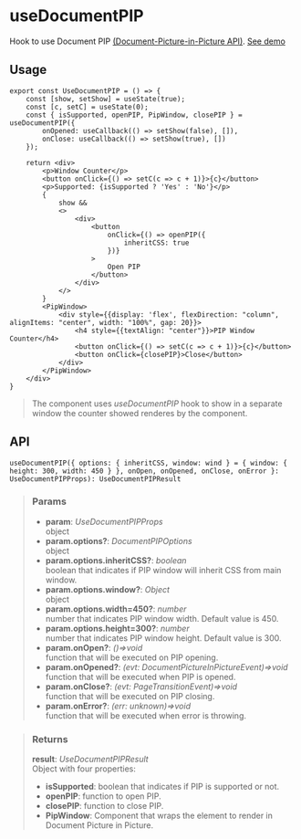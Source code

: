 # useDocumentPIP
Hook to use Document PIP [(Document-Picture-in-Picture API)](https://developer.mozilla.org/en-US/docs/Web/API/Document_Picture-in-Picture_API). [See demo](https://nDriaDev.io/react-tools/#/hooks/api-dom/useDocumentPIP)

## Usage

```tsx
export const UseDocumentPIP = () => {
	const [show, setShow] = useState(true);
	const [c, setC] = useState(0);
	const { isSupported, openPIP, PipWindow, closePIP } = useDocumentPIP({
		onOpened: useCallback(() => setShow(false), []),
		onClose: useCallback(() => setShow(true), [])
	});

	return <div>
		<p>Window Counter</p>
		<button onClick={() => setC(c => c + 1)}>{c}</button>
		<p>Supported: {isSupported ? 'Yes' : 'No'}</p>
		{
			show &&
			<>
				<div>
					<button
						onClick={() => openPIP({
							inheritCSS: true
						})}
					>
						Open PIP
					</button>
				</div>
			</>
		}
		<PipWindow>
			<div style={{display: 'flex', flexDirection: "column", alignItems: "center", width: "100%", gap: 20}}>
				<h4 style={{textAlign: "center"}}>PIP Window Counter</h4>
				<button onClick={() => setC(c => c + 1)}>{c}</button>
				<button onClick={closePIP}>Close</button>
			</div>
		</PipWindow>
	</div>
}
```

> The component uses _useDocumentPIP_ hook to show in a separate window the counter showed renderes by the component.


## API

```tsx
useDocumentPIP({ options: { inheritCSS, window: wind } = { window: { height: 300, width: 450 } }, onOpen, onOpened, onClose, onError }: UseDocumentPIPProps): UseDocumentPIPResult
```

> ### Params
>
> - __param__: _UseDocumentPIPProps_  
object
> - __param.options?__: _DocumentPIPOptions_  
object
> - __param.options.inheritCSS?__: _boolean_  
boolean that indicates if PIP window will inherit CSS from main window.
> - __param.options.window?__: _Object_  
object
> - __param.options.width=450?__: _number_  
number that indicates PIP window width. Default value is 450.
> - __param.options.height=300?__: _number_  
number that indicates PIP window height. Default value is 300.
> - __param.onOpen?__: _()=>void_  
function that will be executed on PIP opening.
> - __param.onOpened?__: _(evt: DocumentPictureInPictureEvent)=>void_  
function that will be executed when PIP is opened.
> - __param.onClose?__: _(evt: PageTransitionEvent)=>void_  
function that will be executed on PIP closing.
> - __param.onError?__: _(err: unknown)=>void_  
function that will be executed when error is throwing.
>

> ### Returns
>
> __result__:  _UseDocumentPIPResult_  
> Object with four properties:
> - __isSupported__: boolean that indicates if PIP is supported or not.
> - __openPIP__: function to open PIP.
> - __closePIP__: function to close PIP.
> - __PipWindow__: Component that wraps the element to render in Document Picture in Picture.
>